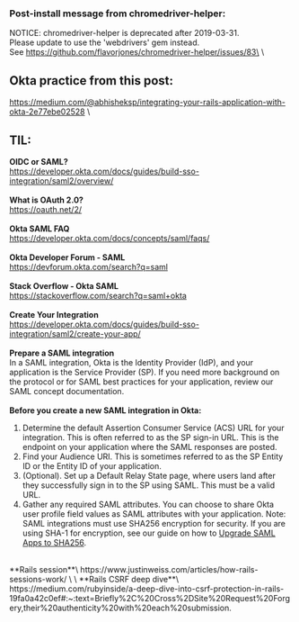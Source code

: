 ### Post-install message from chromedriver-helper:
NOTICE: chromedriver-helper is deprecated after 2019-03-31.\
Please update to use the 'webdrivers' gem instead.\
See https://github.com/flavorjones/chromedriver-helper/issues/83\
\
## Okta practice from this post:
https://medium.com/@abhisheksp/integrating-your-rails-application-with-okta-2e77ebe02528 \

## TIL:
**OIDC or SAML?**\
https://developer.okta.com/docs/guides/build-sso-integration/saml2/overview/ \
\
**What is OAuth 2.0?**\
https://oauth.net/2/ \
\
**Okta SAML FAQ**\
https://developer.okta.com/docs/concepts/saml/faqs/ \
\
**Okta Developer Forum - SAML**\
https://devforum.okta.com/search?q=saml \
\
**Stack Overflow - Okta SAML**\
https://stackoverflow.com/search?q=saml+okta \
\
**Create Your Integration**\
https://developer.okta.com/docs/guides/build-sso-integration/saml2/create-your-app/ \
\
**Prepare a SAML integration**\
In a SAML integration, Okta is the Identity Provider (IdP), and your application is the Service Provider (SP). If you need more background on the protocol or for SAML best practices for your application, review our SAML concept documentation.\
\
**Before you create a new SAML integration in Okta:**
1. Determine the default Assertion Consumer Service (ACS) URL for your integration. This is often referred to as the SP sign-in URL. This is the endpoint on your application where the SAML responses are posted.
2. Find your Audience URI. This is sometimes referred to as the SP Entity ID or the Entity ID of your application.
3. (Optional). Set up a Default Relay State page, where users land after they successfully sign in to the SP using SAML. This must be a valid URL.
4. Gather any required SAML attributes. You can choose to share Okta user profile field values as SAML attributes with your application.
Note: SAML integrations must use SHA256 encryption for security. If you are using SHA-1 for encryption, see our guide on how to [Upgrade SAML Apps to SHA256](https://developer.okta.com/docs/guides/updating-saml-cert/overview/).<br>
<br>
**Rails session**\
https://www.justinweiss.com/articles/how-rails-sessions-work/ \
\
**Rails CSRF deep dive**\
https://medium.com/rubyinside/a-deep-dive-into-csrf-protection-in-rails-19fa0a42c0ef#:~:text=Briefly%2C%20Cross%2DSite%20Request%20Forgery,their%20authenticity%20with%20each%20submission.